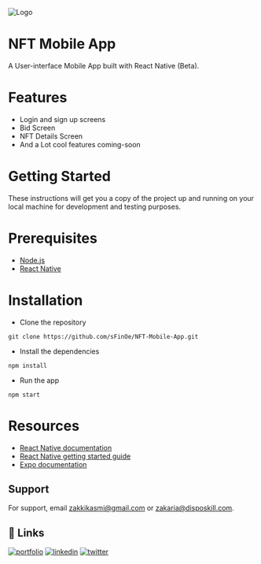 ![Logo](https://i.ibb.co/S5GNR1p/ui-Mobile-App.png)

# NFT Mobile App

A User-interface Mobile App built with React Native (Beta).

# Features

- Login and sign up screens
- Bid Screen
- NFT Details Screen
- And a Lot cool features coming-soon

# Getting Started

These instructions will get you a copy of the project up and running on your local machine for development and testing purposes.

# Prerequisites

- [Node.js](https://nodejs.org/)
- [React Native](https://reactnative.dev/)

# Installation

- Clone the repository

```
git clone https://github.com/sFinOe/NFT-Mobile-App.git
```

- Install the dependencies

```
npm install
```

- Run the app

```
npm start
```

# Resources

- [React Native documentation](https://reactnative.dev/docs)
- [React Native getting started guide](https://reactnative.dev/docs/getting-started)
- [Expo documentation](https://docs.expo.io/)

## Support

For support, email zakkikasmi@gmail.com or zakaria@disposkill.com.

## 🔗 Links

[![portfolio](https://img.shields.io/badge/my_portfolio-000?style=for-the-badge&logo=ko-fi&logoColor=white)](https://disposkill.com/about_me)
[![linkedin](https://img.shields.io/badge/linkedin-0A66C2?style=for-the-badge&logo=linkedin&logoColor=white)](https://www.linkedin.com/in/sFinoe)
[![twitter](https://img.shields.io/badge/twitter-1DA1F2?style=for-the-badge&logo=twitter&logoColor=white)](https://twitter.com/zakie_kasmi)
